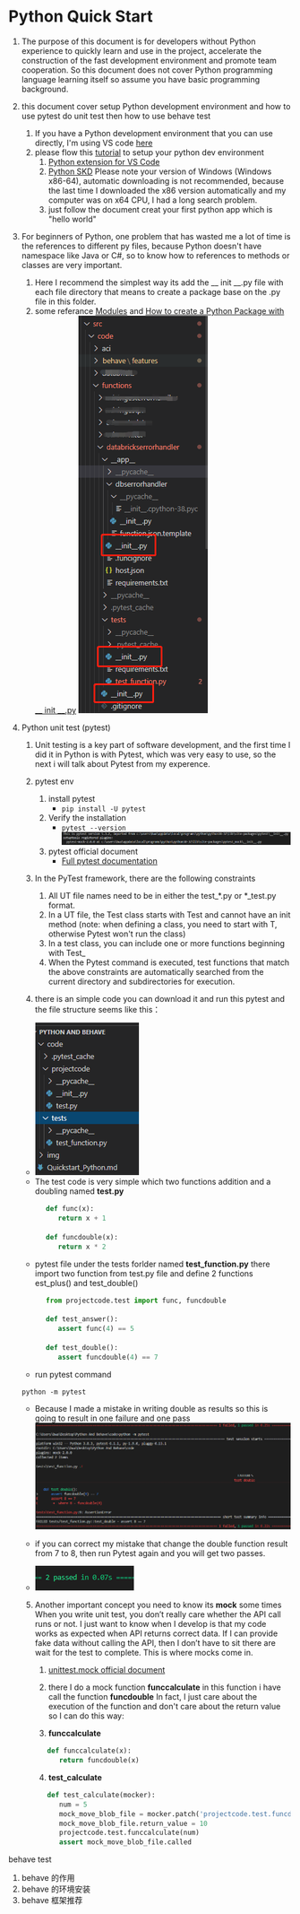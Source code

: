 # Python Quick Start
1. The purpose of this document is for developers without Python experience to quickly learn and use in the project, accelerate the construction of the fast development environment and promote team cooperation. So this document does not cover Python programming language learning itself so assume you have basic programming background. 

2. this document cover setup Python development environment and how to use pytest do unit test then how to use behave test
   1. If you have a Python development environment that you can use directly, I'm using VS code [here](https://code.visualstudio.com/)
   2. please flow this [tutorial](https://code.visualstudio.com/docs/python/python-tutorial) to setup your python dev environment
      1. [Python extension for VS Code](https://marketplace.visualstudio.com/items?itemName=ms-python.python)
      2. [Python SKD](https://www.python.org/downloads/) Please note your version of Windows (Windows x86-64), automatic downloading is not recommended, because the last time I downloaded the x86 version automatically and my computer was on x64 CPU, I had a long search problem.
      3. just follow the document creat your first python app which is "hello world"

3. For beginners of Python, one problem that has wasted me a lot of time is the references to different py files, because Python doesn't have namespace like Java or C#, so to know how to references to methods or classes are very important.
   1. Here I recommend the simplest way its add the __ init __.py file with each file directory that means to create a package base on the .py file in this folder. 
   2. some referance [Modules](https://docs.python.org/3/tutorial/modules.html) and [How to create a Python Package with __ init __.py](https://timothybramlett.com/How_to_create_a_Python_Package_with___init__py.html)
   ![Image of init](img/Pythoninit.png)

4. Python unit test (pytest)
   1. Unit testing is a key part of software development, and the first time I did it in Python is with Pytest, which was very easy to use, so the next i will talk about Pytest from my experence.
   2. pytest env
      1. install pytest
         -  ```pip install -U pytest```
      2.  Verify the installation
          -  ```pytest --version```
      ![pytest --version](img/pytest_v.PNG)
      3. pytest official document
         - [Full pytest documentation](https://docs.pytest.org/en/latest/contents.html)
  
   3. In the PyTest framework, there are the following constraints
      1. All UT file names need to be in either the test_*.py or *_test.py format.
      2. In a UT file, the Test class starts with Test and cannot have an init method (note: when defining a class, you need to start with T, otherwise Pytest won't run the class)
      3. In a test class, you can include one or more functions beginning with Test_
      4. When the Pytest command is executed, test functions that match the above constraints are automatically searched from the current directory and subdirectories for execution.
   4. there is an simple code you can download it and run this pytest and the file structure seems like this：
   - ![pytest_structure.PNG](img/pytest_structure.PNG)
   - The test code is very simple which two functions addition and a doubling named **test.py** 
   ```python
         def func(x):
            return x + 1

         def funcdouble(x):
            return x * 2
   ```
    - pytest file under the tests forlder named **test_function.py** there import two function from test.py file and define 2 functions est_plus() and test_double()
   ```python
         from projectcode.test import func, funcdouble

         def test_answer():
            assert func(4) == 5

         def test_double():
            assert funcdouble(4) == 7
   ```
    - run pytest command 
   
   ```
   python -m pytest
   ```
    - Because I made a mistake in writing double as results so this is going to result in one failure and one pass
 ![testresult.png](img/testresult.png)

     - if you can correct my mistake that change the double function result from 7 to 8, then run Pytest again and you will get two passes.
      - ![testresult2.png](img/testresult2.png)
 
   5. Another important concept you need to know its **mock** some times When you write unit test, you don’t really care whether the API call runs or not. 
   I just want to know when I develop is that my code works as expected when API returns correct data.
   If I can provide fake data without calling the API, then I don’t have to sit there are wait for the test to complete. This is where mocks come in.
      1. [unittest.mock official document](https://docs.python.org/3/library/unittest.mock.html)

      2. there I do a mock function **funccalculate** in this function i have call the function **funcdouble** In fact, I just care about the execution of the function and don't care about the return value so I can do this way:
   
      3. **funccalculate**
      ```python
         def funccalculate(x):
            return funcdouble(x)
      ```
      4. **test_calculate**
      ```python
         def test_calculate(mocker):
            num = 5
            mock_move_blob_file = mocker.patch('projectcode.test.funcdouble')
            mock_move_blob_file.return_value = 10
            projectcode.test.funccalculate(num)
            assert mock_move_blob_file.called
      ```

behave test
1. behave 的作用
2. behave 的环境安装
3. behave 框架推荐